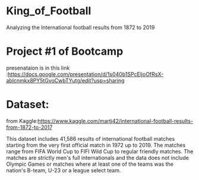 # King_of_Football
Analyzing  the International football results from 1872 to 2019


# Project #1 of Bootcamp
presenataion is in this link :<https://docs.google.com/presentation/d/1s040b1SPcEljoOfRsX-ablcnmkx8PY5tGvoCwbTYutg/edit?usp=sharing>

# Dataset:
from Kaggle:<https://www.kaggle.com/martj42/international-football-results-from-1872-to-2017>

This dataset includes 41,586 results of international football matches starting from the very first official match in 1972 up to 2019. The matches range from FIFA World Cup to FIFI Wild Cup to regular friendly matches. The matches are strictly men's full internationals and the data does not include Olympic Games or matches where at least one of the teams was the nation's B-team, U-23 or a league select team.
